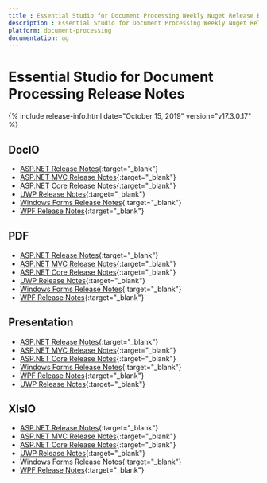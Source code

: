 ```yaml
---
title : Essential Studio for Document Processing Weekly Nuget Release Release Notes  
description : Essential Studio for Document Processing Weekly Nuget Release Release Notes  
platform: document-processing
documentation: ug
---
```


# Essential Studio for Document Processing  Release Notes  

{% include release-info.html date="October 15, 2019" version="v17.3.0.17" %} 

## DocIO

* [ASP.NET Release Notes](/aspnet/release-notes/v17.3.0.17#docio){:target="_blank"}
* [ASP.NET MVC Release Notes](/aspnetmvc/release-notes/v17.3.0.17#docio){:target="_blank"}
* [ASP.NET Core Release Notes](/aspnet-core/release-notes/v17.3.0.17#docio){:target="_blank"}
* [UWP Release Notes](/uwp/release-notes/v17.3.0.17#docio){:target="_blank"}
* [Windows Forms Release Notes](/windowsforms/release-notes/v17.3.0.17#docio){:target="_blank"}
* [WPF Release Notes](/wpf/release-notes/v17.3.0.17#docio){:target="_blank"}


## PDF

* [ASP.NET Release Notes](/aspnet/release-notes/v17.3.0.17#pdf){:target="_blank"}
* [ASP.NET MVC Release Notes](/aspnetmvc/release-notes/v17.3.0.17#pdf){:target="_blank"}
* [ASP.NET Core Release Notes](/aspnet-core/release-notes/v17.3.0.17#pdf){:target="_blank"}
* [UWP Release Notes](/uwp/release-notes/v17.3.0.17#pdf){:target="_blank"}
* [Windows Forms Release Notes](/windowsforms/release-notes/v17.3.0.17#pdf){:target="_blank"}
* [WPF Release Notes](/wpf/release-notes/v17.3.0.17#pdf){:target="_blank"}


## Presentation

* [ASP.NET Release Notes](/aspnet/release-notes/v17.3.0.17#presentation){:target="_blank"}
* [ASP.NET MVC Release Notes](/aspnetmvc/release-notes/v17.3.0.17#presentation){:target="_blank"}
* [ASP.NET Core Release Notes](/aspnet-core/release-notes/v17.3.0.17#presentation){:target="_blank"}
* [Windows Forms Release Notes](/windowsforms/release-notes/v17.3.0.17#presentation){:target="_blank"}
* [WPF Release Notes](/wpf/release-notes/v17.3.0.17#presentation){:target="_blank"}
* [UWP Release Notes](/uwp/release-notes/v17.3.0.17#presentation){:target="_blank"}


## XlsIO

* [ASP.NET Release Notes](/aspnet/release-notes/v17.3.0.17#xlsio){:target="_blank"}
* [ASP.NET MVC Release Notes](/aspnetmvc/release-notes/v17.3.0.17#xlsio){:target="_blank"}
* [ASP.NET Core Release Notes](/aspnet-core/release-notes/v17.3.0.17#xlsio){:target="_blank"}
* [UWP Release Notes](/uwp/release-notes/v17.3.0.17#xlsio){:target="_blank"}
* [Windows Forms Release Notes](/windowsforms/release-notes/v17.3.0.17#xlsio){:target="_blank"}
* [WPF Release Notes](/wpf/release-notes/v17.3.0.17#xlsio){:target="_blank"}